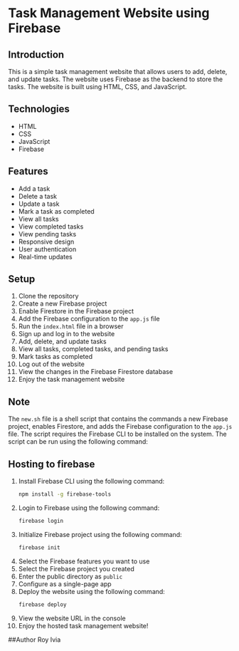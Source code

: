 
# Task Management Website using Firebase

## Introduction
This is a simple task management website that allows users to add, delete, and update tasks. The website uses Firebase as the backend to store the tasks. The website is built using HTML, CSS, and JavaScript.

## Technologies
- HTML
- CSS
- JavaScript
- Firebase

## Features
- Add a task
- Delete a task
- Update a task
- Mark a task as completed
- View all tasks
- View completed tasks
- View pending tasks
- Responsive design
- User authentication
- Real-time updates


## Setup
1. Clone the repository
2. Create a new Firebase project
3. Enable Firestore in the Firebase project
4. Add the Firebase configuration to the `app.js` file
5. Run the `index.html` file in a browser
6. Sign up and log in to the website
7. Add, delete, and update tasks
8. View all tasks, completed tasks, and pending tasks
9. Mark tasks as completed
10. Log out of the website
11. View the changes in the Firebase Firestore database
12. Enjoy the task management website
    

## Note
The `new.sh` file is a shell script that contains the commands a new Firebase project, enables Firestore, and adds the Firebase configuration to the `app.js` file. The script requires the Firebase CLI to be installed on the system. The script can be run using the following command:

## Hosting to firebase
1. Install Firebase CLI using the following command:
    ```bash
    npm install -g firebase-tools
    ```
2. Login to Firebase using the following command:
    ```bash
    firebase login
    ```
3. Initialize Firebase project using the following command:
    ```bash
    firebase init
    ```
4. Select the Firebase features you want to use
5. Select the Firebase project you created
6. Enter the public directory as `public`
7. Configure as a single-page app
8. Deploy the website using the following command:
    ```bash
    firebase deploy
    ```
9. View the website URL in the console
10. Enjoy the hosted task management website!

##Author 
Roy Ivia
